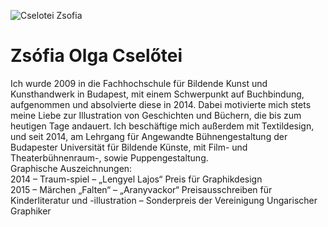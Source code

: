 ﻿![Cselotei Zsofia](images/cszs.jpg)

# Zsófia Olga Cselőtei

Ich wurde 2009 in die Fachhochschule für Bildende Kunst und Kunsthandwerk in Budapest, mit einem Schwerpunkt auf Buchbindung, aufgenommen und absolvierte diese in 2014.
Dabei motivierte mich stets meine Liebe zur Illustration von Geschichten und Büchern, die bis zum heutigen Tage andauert.
Ich beschäftige mich außerdem mit Textildesign, und seit 2014, am Lehrgang für Angewandte Bühnengestaltung der Budapester Universität für Bildende Künste, mit Film- und Theaterbühnenraum-, sowie Puppengestaltung.  
Graphische Auszeichnungen:  
2014 – Traum-spiel – „Lengyel Lajos“ Preis für Graphikdesign  
2015 – Märchen „Falten“ – „Aranyvackor“ Preisausschreiben für Kinderliteratur und -illustration – Sonderpreis der Vereinigung Ungarischer Graphiker  

